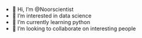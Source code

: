 - 👋 Hi, I’m @Noorscientist
- 👀 I’m interested in data science
- 🌱 I’m currently learning python
- 💞️ I’m looking to collaborate on interesting people


<!---
Noorscientist/Noorscientist is a ✨ special ✨ repository because its `README.md` (this file) appears on your GitHub profile.
You can click the Preview link to take a look at your changes.
--->
